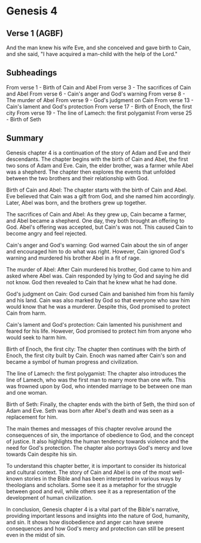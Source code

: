 # Genesis 4

## Verse 1 (AGBF)

And the man knew his wife Eve, and she conceived and gave birth to Cain, and she said, "I have acquired a man-child with the help of the Lord."

## Subheadings

From verse 1 - Birth of Cain and Abel
From verse 3 - The sacrifices of Cain and Abel
From verse 6 - Cain's anger and God's warning
From verse 8 - The murder of Abel
From verse 9 - God's judgment on Cain
From verse 13 - Cain's lament and God's protection
From verse 17 - Birth of Enoch, the first city
From verse 19 - The line of Lamech: the first polygamist
From verse 25 - Birth of Seth

## Summary

Genesis chapter 4 is a continuation of the story of Adam and Eve and their descendants. The chapter begins with the birth of Cain and Abel, the first two sons of Adam and Eve. Cain, the elder brother, was a farmer while Abel was a shepherd. The chapter then explores the events that unfolded between the two brothers and their relationship with God.

Birth of Cain and Abel:
The chapter starts with the birth of Cain and Abel. Eve believed that Cain was a gift from God, and she named him accordingly. Later, Abel was born, and the brothers grew up together.

The sacrifices of Cain and Abel:
As they grew up, Cain became a farmer, and Abel became a shepherd. One day, they both brought an offering to God. Abel's offering was accepted, but Cain's was not. This caused Cain to become angry and feel rejected.

Cain's anger and God's warning:
God warned Cain about the sin of anger and encouraged him to do what was right. However, Cain ignored God's warning and murdered his brother Abel in a fit of rage.

The murder of Abel:
After Cain murdered his brother, God came to him and asked where Abel was. Cain responded by lying to God and saying he did not know. God then revealed to Cain that he knew what he had done.

God's judgment on Cain:
God cursed Cain and banished him from his family and his land. Cain was also marked by God so that everyone who saw him would know that he was a murderer. Despite this, God promised to protect Cain from harm.

Cain's lament and God's protection:
Cain lamented his punishment and feared for his life. However, God promised to protect him from anyone who would seek to harm him.

Birth of Enoch, the first city:
The chapter then continues with the birth of Enoch, the first city built by Cain. Enoch was named after Cain's son and became a symbol of human progress and civilization.

The line of Lamech: the first polygamist:
The chapter also introduces the line of Lamech, who was the first man to marry more than one wife. This was frowned upon by God, who intended marriage to be between one man and one woman.

Birth of Seth:
Finally, the chapter ends with the birth of Seth, the third son of Adam and Eve. Seth was born after Abel's death and was seen as a replacement for him.

The main themes and messages of this chapter revolve around the consequences of sin, the importance of obedience to God, and the concept of justice. It also highlights the human tendency towards violence and the need for God's protection. The chapter also portrays God's mercy and love towards Cain despite his sin.

To understand this chapter better, it is important to consider its historical and cultural context. The story of Cain and Abel is one of the most well-known stories in the Bible and has been interpreted in various ways by theologians and scholars. Some see it as a metaphor for the struggle between good and evil, while others see it as a representation of the development of human civilization.

In conclusion, Genesis chapter 4 is a vital part of the Bible's narrative, providing important lessons and insights into the nature of God, humanity, and sin. It shows how disobedience and anger can have severe consequences and how God's mercy and protection can still be present even in the midst of sin.